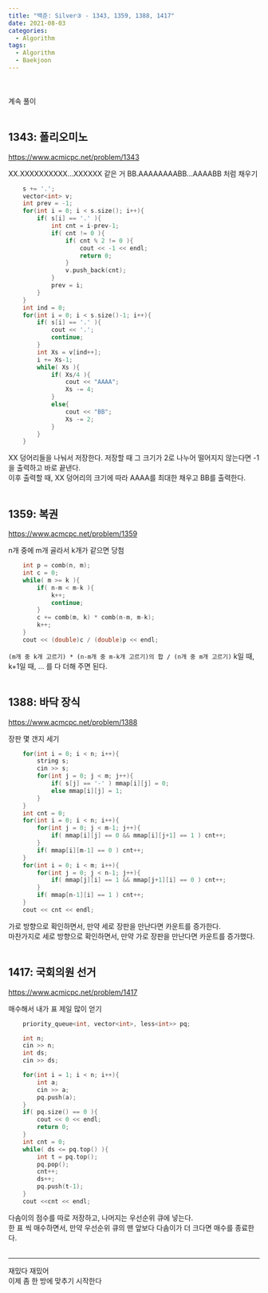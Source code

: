 ```yaml
---
title: "백준: Silver③ - 1343, 1359, 1388, 1417"
date: 2021-08-03
categories:
  - Algorithm
tags:
  - Algorithm
  - Baekjoon
---
```


<br></br>
계속 풀이
<br></br>

## 1343: 폴리오미노
https://www.acmicpc.net/problem/1343

XX.XXXXXXXXXX...XXXXXX 같은 거
BB.AAAAAAAABB...AAAABB 처럼 채우기

```cpp
    s += '.';
    vector<int> v;
    int prev = -1;
    for(int i = 0; i < s.size(); i++){
        if( s[i] == '.' ){
            int cnt = i-prev-1;
            if( cnt != 0 ){
                if( cnt % 2 != 0 ){
                    cout << -1 << endl;
                    return 0;
                }
                v.push_back(cnt);
            }
            prev = i;
        }
    }
    int ind = 0;
    for(int i = 0; i < s.size()-1; i++){
        if( s[i] == '.' ){
            cout << '.';
            continue;
        }
        int Xs = v[ind++];
        i += Xs-1;
        while( Xs ){
            if( Xs/4 ){
                cout << "AAAA";
                Xs -= 4;
            }
            else{
                cout << "BB";
                Xs -= 2;
            }
        }
    }
```
XX 덩어리들을 나눠서 저장한다. 저장할 때 그 크기가 2로 나누어 떨어지지 않는다면 -1을 출력하고 바로 끝낸다.  
이후 출력할 때, XX 덩어리의 크기에 따라 AAAA를 최대한 채우고 BB를 출력한다.
<br></br>

## 1359: 복권
https://www.acmcpc.net/problem/1359

n개 중에 m개 골라서 k개가 같으면 당첨

```cpp
    int p = comb(n, m);
    int c = 0;
    while( m >= k ){
        if( n-m < m-k ){
            k++;
            continue;
        }
        c += comb(m, k) * comb(n-m, m-k);
        k++;
    }
    cout << (double)c / (double)p << endl;
```
`(m개 중 k개 고르기) * (n-m개 중 m-k개 고르기)의 합 / (n개 중 m개 고르기)`
k일 때, k+1일 때, ... 를 다 더해 주면 된다.
<br></br>

## 1388: 바닥 장식
https://www.acmcpc.net/problem/1388

장판 몇 갠지 세기

```cpp
    for(int i = 0; i < n; i++){
        string s;
        cin >> s;
        for(int j = 0; j < m; j++){
            if( s[j] == '-' ) mmap[i][j] = 0;
            else mmap[i][j] = 1;
        }
    }
    int cnt = 0;
    for(int i = 0; i < n; i++){
        for(int j = 0; j < m-1; j++){
            if( mmap[i][j] == 0 && mmap[i][j+1] == 1 ) cnt++;
        }
        if( mmap[i][m-1] == 0 ) cnt++;
    }
    for(int i = 0; i < m; i++){
        for(int j = 0; j < n-1; j++){
            if( mmap[j][i] == 1 && mmap[j+1][i] == 0 ) cnt++;
        }
        if( mmap[n-1][i] == 1 ) cnt++;
    }
    cout << cnt << endl;
```
가로 방향으로 확인하면서, 만약 세로 장판을 만난다면 카운트를 증가한다.  
마찬가지로 세로 방향으로 확인하면서, 만약 가로 장판을 만난다면 카운트를 증가했다.
<br></br>

## 1417: 국회의원 선거
https://www.acmicpc.net/problem/1417

매수해서 내가 표 제일 많이 얻기

```cpp
    priority_queue<int, vector<int>, less<int>> pq;

    int n;
    cin >> n;
    int ds;
    cin >> ds;

    for(int i = 1; i < n; i++){
        int a;
        cin >> a;
        pq.push(a);
    }
    if( pq.size() == 0 ){
        cout << 0 << endl;
        return 0;
    }
    int cnt = 0;
    while( ds <= pq.top() ){
        int t = pq.top();
        pq.pop();
        cnt++;
        ds++;
        pq.push(t-1);
    }
    cout <<cnt << endl;
```
다솜이의 점수를 따로 저장하고, 나머지는 우선순위 큐에 넣는다.  
한 표 씩 매수하면서, 만약 우선순위 큐의 맨 앞보다 다솜이가 더 크다면 매수를 종료한다.
<br></br>

---
재밌다 재밌어  
이제 좀 한 방에 맞추기 시작한다
<br></br>

